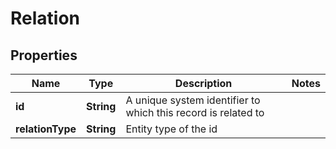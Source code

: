 

# Relation


## Properties

| Name | Type | Description | Notes |
|------------ | ------------- | ------------- | -------------|
|**id** | **String** | A unique system identifier to which this record is related to |  |
|**relationType** | **String** | Entity type of the id |  |



